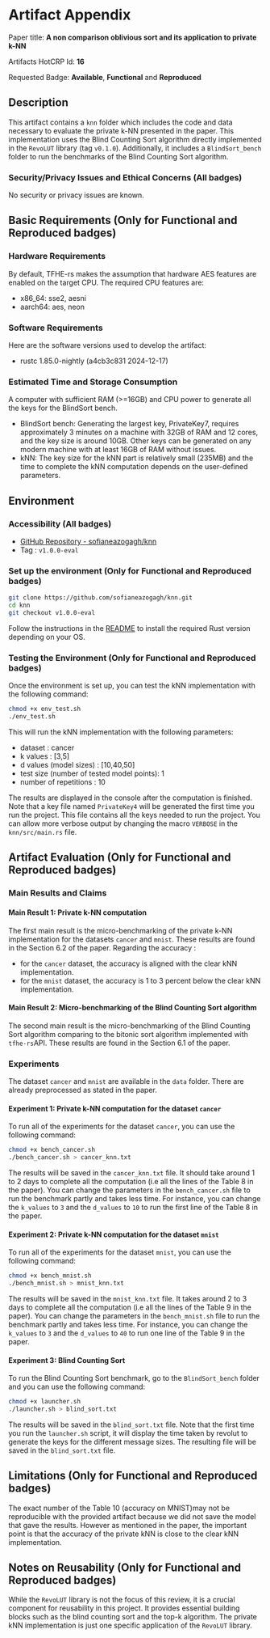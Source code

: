 # Artifact Appendix

Paper title: **A non comparison oblivious sort and its application to private k-NN**

Artifacts HotCRP Id: **16**

Requested Badge: **Available**, **Functional** and **Reproduced**

## Description
This artifact contains a `knn` folder which includes the code and data necessary to evaluate the private k-NN presented in the paper. This implementation uses the Blind Counting Sort algorithm directly implemented in the `RevoLUT` library (tag `v0.1.0`). Additionally, it includes a `BlindSort_bench` folder to run the benchmarks of the Blind Counting Sort algorithm.


### Security/Privacy Issues and Ethical Concerns (All badges)
No security or privacy issues are known.

## Basic Requirements (Only for Functional and Reproduced badges)

### Hardware Requirements

By default, TFHE-rs makes the assumption that hardware AES features are enabled on the target CPU. The required CPU features are:
- x86_64: sse2, aesni
- aarch64: aes, neon

### Software Requirements

Here are the software versions used to develop the artifact:
- rustc 1.85.0-nightly (a4cb3c831 2024-12-17)


### Estimated Time and Storage Consumption

A computer with sufficient RAM (>=16GB) and CPU power to generate all the keys for the BlindSort bench.

- BlindSort bench: Generating the largest key, PrivateKey7, requires approximately 3 minutes on a machine with 32GB of RAM and 12 cores, and the key size is around 10GB. Other keys can be generated on any modern machine with at least 16GB of RAM without issues.
- kNN: The key size for the kNN part is relatively small (235MB) and the time to complete the kNN computation depends on the user-defined parameters.

## Environment 

### Accessibility (All badges)

- [GitHub Repository - sofianeazogagh/knn](https://github.com/sofianeazogagh/knn)
- Tag : `v1.0.0-eval`

### Set up the environment (Only for Functional and Reproduced badges)

```bash
git clone https://github.com/sofianeazogagh/knn.git
cd knn
git checkout v1.0.0-eval
```

Follow the instructions in the [README](README.md) to install the required Rust version depending on your OS.

### Testing the Environment (Only for Functional and Reproduced badges)

Once the environment is set up, you can test the kNN implementation with the following command:
```bash
chmod +x env_test.sh
./env_test.sh
```

This will run the kNN implementation with the following parameters:
- dataset : cancer
- k values : [3,5]
- d values (model sizes) : [10,40,50]
- test size (number of tested model points): 1
- number of repetitions : 10

The results are displayed in the console after the computation is finished. Note that a key file named `PrivateKey4` will be generated the first time you run the project. This file contains all the keys needed to run the project. You can allow more verbose output by changing the macro `VERBOSE` in the `knn/src/main.rs` file.

## Artifact Evaluation (Only for Functional and Reproduced badges)

### Main Results and Claims

#### Main Result 1: Private k-NN computation

The first main result is the micro-benchmarking of the private k-NN implementation for the datasets `cancer` and `mnist`. These results are found in the Section 6.2 of the paper.
Regarding the accuracy :
- for the `cancer` dataset, the accuracy is aligned with the clear kNN implementation.
- for the `mnist` dataset, the accuracy is 1 to 3 percent below the clear kNN implementation.


#### Main Result 2: Micro-benchmarking of the Blind Counting Sort algorithm

The second main result is the micro-benchmarking of the Blind Counting Sort algorithm comparing to the bitonic sort algorithm implemented with `tfhe-rs`API. These results are found in the Section 6.1 of the paper.

### Experiments

The dataset `cancer` and `mnist` are available in the `data` folder. There are already preprocessed as stated in the paper.

#### Experiment 1: Private k-NN computation for the dataset `cancer`

To run all of the experiments for the dataset `cancer`, you can use the following command:
```bash
chmod +x bench_cancer.sh
./bench_cancer.sh > cancer_knn.txt
```
The results will be saved in the `cancer_knn.txt` file. It should take around 1 to 2 days to complete all the computation (i.e all the lines of the Table 8 in the paper). You can change the parameters in the `bench_cancer.sh` file to run the benchmark partly and takes less time. For instance, you can change the `k_values` to `3` and the `d_values` to `10` to run the first line of the Table 8 in the paper.

#### Experiment 2: Private k-NN computation for the dataset `mnist`

To run all of the experiments for the dataset `mnist`, you can use the following command:
```bash
chmod +x bench_mnist.sh
./bench_mnist.sh > mnist_knn.txt
```
The results will be saved in the `mnist_knn.txt` file. It takes around 2 to 3 days to complete all the computation (i.e all the lines of the Table 9 in the paper). You can change the parameters in the `bench_mnist.sh` file to run the benchmark partly and takes less time. For instance, you can change the `k_values` to `3` and the `d_values` to `40` to run one line of the Table 9 in the paper.


#### Experiment 3: Blind Counting Sort

To run the Blind Counting Sort benchmark, go to the `BlindSort_bench` folder and you can use the following command:
```bash
chmod +x launcher.sh
./launcher.sh > blind_sort.txt
```
The results will be saved in the `blind_sort.txt` file. Note that the first time you run the `launcher.sh` script, it will display the time taken by revolut to generate the keys for the different message sizes. The resulting file will be saved in the `blind_sort.txt` file.

## Limitations (Only for Functional and Reproduced badges)

The exact number of the Table 10 (accuracy on MNIST)may not be reproducible with the provided artifact because we did not save the model that gave the results. However as mentioned in the paper, the important point is that the accuracy of the private kNN is close to the clear kNN implementation.

## Notes on Reusability (Only for Functional and Reproduced badges)

While the `RevoLUT` library is not the focus of this review, it is a crucial component for reusability in this project. It provides essential building blocks such as the blind counting sort and the top-k algorithm. The private kNN implementation is just one specific application of the `RevoLUT` library.